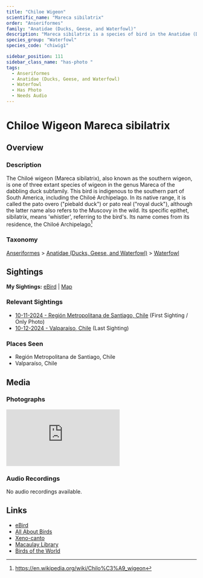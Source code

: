 ```yaml
---
title: "Chiloe Wigeon"
scientific_name: "Mareca sibilatrix"
order: "Anseriformes"
family: "Anatidae (Ducks, Geese, and Waterfowl)"
description: "Mareca sibilatrix is a species of bird in the Anatidae (Ducks, Geese, and Waterfowl) family. It has been observed 2 times. It has been photographed."
species_group: "Waterfowl"
species_code: "chiwig1"

sidebar_position: 111
sidebar_class_name: "has-photo "
tags: 
  - Anseriformes
  - Anatidae (Ducks, Geese, and Waterfowl)
  - Waterfowl
  - Has Photo
  - Needs Audio
---
```


# Chiloe Wigeon <span className='sci_name'>Mareca sibilatrix</span>

## Overview

### Description
The Chiloé wigeon (Mareca sibilatrix), also known as the southern wigeon, is one of three extant species of wigeon in the genus Mareca of the dabbling duck subfamily. This bird is indigenous to the southern part of South America, including the Chiloé Archipelago.
In its native range, it is called the pato overo ("piebald duck") or pato real ("royal duck"), although the latter name also refers to the Muscovy in the wild. Its specific epithet, sibilatrix, means 'whistler', referring to the bird's. Its name comes from its residence, the Chiloé Archipelago[^1]

[^1]: https://en.wikipedia.org/wiki/Chilo%C3%A9_wigeon

### Taxonomy
[Anseriformes](/tags/anseriformes) > [Anatidae (Ducks, Geese, and Waterfowl)](/tags/anatidae-ducks-geese-and-waterfowl) > [Waterfowl](/tags/waterfowl)


## Sightings

**My Sightings:** [eBird](https://ebird.org/lifelist?r=world&time=life&spp=chiwig1) | [Map](/map?species_code=chiwig1)

### Relevant Sightings

* [10-11-2024 - Región Metropolitana de Santiago, Chile](https://ebird.org/checklist/S198398135) (First Sighting / Only Photo)
* [10-12-2024 - Valparaíso, Chile](https://ebird.org/checklist/S198994043) (Last Sighting)

### Places Seen

* Región Metropolitana de Santiago, Chile
* Valparaíso, Chile



## Media
### Photographs
<iframe className="photo_iframe horizontal" src="https://macaulaylibrary.org/asset/627867390/embed" frameBorder="0" allowFullScreen></iframe>

### Audio Recordings
No audio recordings available.

## Links
* [eBird](https://ebird.org/species/chiwig1) 
* [All About Birds](https://www.allaboutbirds.org/guide/chiwig1) 
* [Xeno-canto](https://www.xeno-canto.org/species/mareca-sibilatrix) 
* [Macaulay Library](https://search.macaulaylibrary.org/catalog?taxonCode=chiwig1&sort=rating_rank_desc)
* [Birds of the World](https://birdsoftheworld.org/bow/species/chiwig1)
